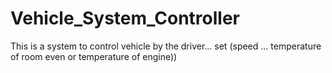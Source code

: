 # Vehicle_System_Controller
This is a system to control vehicle by the driver... set (speed ... temperature of room even or temperature of engine))
